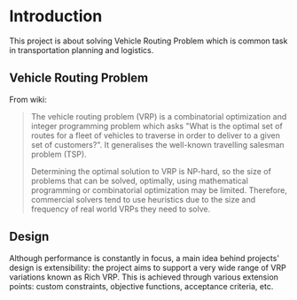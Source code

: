 # Introduction

This project is about solving Vehicle Routing Problem which is common task in transportation planning and logistics.

 ## Vehicle Routing Problem
 From wiki:
 > The vehicle routing problem (VRP) is a combinatorial optimization and integer programming problem
 > which asks "What is the optimal set of routes for a fleet of vehicles to traverse in order to
 > deliver to a given set of customers?". It generalises the well-known travelling salesman problem
 > (TSP).
 >
 > Determining the optimal solution to VRP is NP-hard, so the size of problems that can be solved,
 > optimally, using mathematical programming or combinatorial optimization may be limited.
 > Therefore, commercial solvers tend to use heuristics due to the size and frequency of real
 > world VRPs they need to solve.

<div id="geojson" hidden>
{{#include ../../examples/data/pragmatic/objectives/berlin.balance-max-load.solution.geojson}}
</div>

<div id="map"></div>

 ## Design

Although performance is constantly in focus, a main idea behind projects' design is extensibility:
the project aims to support a very wide range of VRP variations known as Rich VRP. This is achieved
through various extension points: custom constraints, objective functions, acceptance criteria, etc.

